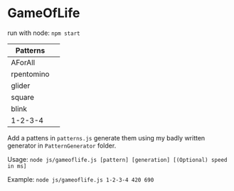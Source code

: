 # GameOfLife

run with node:
``npm start``

| Patterns |  |
|--|--|
| AForAll |  |
| rpentomino|  |
| glider|  |
| square|  |
| blink|  |
| 1-2-3-4|  |


Add a pattens in ``patterns.js`` generate them using my badly written generator in ``PatternGenerator`` folder.

Usage: ``node js/gameoflife.js [pattern] [generation] [(Optional) speed in ms]``

Example: ``node js/gameoflife.js 1-2-3-4 420 690``
